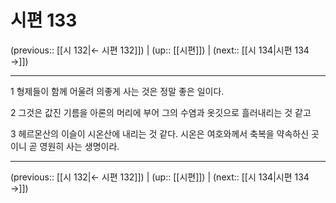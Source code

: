 # 시편 133

(previous:: [[시 132|← 시편 132]]) | (up:: [[시편]]) | (next:: [[시 134|시편 134 →]])

***




1 
형제들이 함께 어울려 의좋게 사는 것은 정말 좋은 일이다. 



2 
그것은 값진 기름을 아론의 머리에 부어 그의 수염과 옷깃으로 흘러내리는 것 같고 



3 
헤르몬산의 이슬이 시온산에 내리는 것 같다. 시온은 여호와께서 축복을 약속하신 곳이니 곧 영원히 사는 생명이라.

***

(previous:: [[시 132|← 시편 132]]) | (up:: [[시편]]) | (next:: [[시 134|시편 134 →]])
